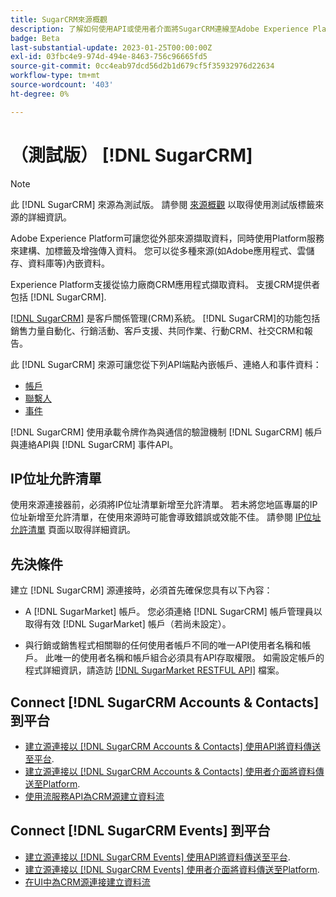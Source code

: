 ```yaml
---
title: SugarCRM來源概觀
description: 了解如何使用API或使用者介面將SugarCRM連線至Adobe Experience Platform。
badge: Beta
last-substantial-update: 2023-01-25T00:00:00Z
exl-id: 03fbc4e9-974d-494e-8463-756c96665fd5
source-git-commit: 0cc4eab97dcd56d2b1d679cf5f35932976d22634
workflow-type: tm+mt
source-wordcount: '403'
ht-degree: 0%

---
```


# （測試版） [!DNL SugarCRM]

>[!NOTE]
>
>此 [!DNL SugarCRM] 來源為測試版。 請參閱 [來源概觀](../../home.md#terms-and-conditions) 以取得使用測試版標籤來源的詳細資訊。

Adobe Experience Platform可讓您從外部來源擷取資料，同時使用Platform服務來建構、加標籤及增強傳入資料。 您可以從多種來源(如Adobe應用程式、雲儲存、資料庫等)內嵌資料。

Experience Platform支援從協力廠商CRM應用程式擷取資料。 支援CRM提供者包括 [!DNL SugarCRM].

[[!DNL SugarCRM]](https://www.sugarcrm.com/) 是客戶關係管理(CRM)系統。 [!DNL SugarCRM]的功能包括銷售力量自動化、行銷活動、客戶支援、共同作業、行動CRM、社交CRM和報告。

此 [!DNL SugarCRM] 來源可讓您從下列API端點內嵌帳戶、連絡人和事件資料：

* [帳戶](https://market.apidocs.sugarcrm.com/#b0aeb0cd-80ea-4688-8474-54e4873f32f3)
* [聯繫人](https://market.apidocs.sugarcrm.com/#308c5025-9478-4de3-8a41-1fc3cff1d8d1)
* [事件](https://market.apidocs.sugarcrm.com/#516ec3b1-8e70-43d4-8bf2-38a2ae74c0a5)


[!DNL SugarCRM] 使用承載令牌作為與通信的驗證機制 [!DNL SugarCRM] 帳戶與連絡API與 [!DNL SugarCRM] 事件API。

## IP位址允許清單

使用來源連接器前，必須將IP位址清單新增至允許清單。 若未將您地區專屬的IP位址新增至允許清單，在使用來源時可能會導致錯誤或效能不佳。 請參閱 [IP位址允許清單](../../ip-address-allow-list.md) 頁面以取得詳細資訊。

## 先決條件

建立 [!DNL SugarCRM] 源連接時，必須首先確保您具有以下內容：

* A [!DNL SugarMarket] 帳戶。 您必須連絡 [!DNL SugarCRM] 帳戶管理員以取得有效 [!DNL SugarMarket] 帳戶（若尚未設定）。

* 與行銷或銷售程式相關聯的任何使用者帳戶不同的唯一API使用者名稱和帳戶。 此唯一的使用者名稱和帳戶組合必須具有API存取權限。 如需設定帳戶的程式詳細資訊，請造訪 [[!DNL SugarMarket RESTFUL API]](https://market.apidocs.sugarcrm.com/#intro) 檔案。

## Connect [!DNL SugarCRM Accounts & Contacts] 到平台

* [建立源連接以 [!DNL SugarCRM Accounts & Contacts] 使用API將資料傳送至平台](../../tutorials/api/create/crm/sugarcrm-accounts-contacts.md).
* [建立源連接以 [!DNL SugarCRM Accounts & Contacts] 使用者介面將資料傳送至Platform](../../tutorials/ui/create/crm/sugarcrm-accounts-contacts.md).
* [使用流服務API為CRM源建立資料流](../../tutorials/api/collect/crm.md)


## Connect [!DNL SugarCRM Events] 到平台

* [建立源連接以 [!DNL SugarCRM Events] 使用API將資料傳送至平台](../../tutorials/api/create/crm/sugarcrm-events.md).
* [建立源連接以 [!DNL SugarCRM Events] 使用者介面將資料傳送至Platform](../../tutorials/ui/create/crm/sugarcrm-events.md).
* [在UI中為CRM源連接建立資料流](../../tutorials/ui/dataflow/crm.md)

